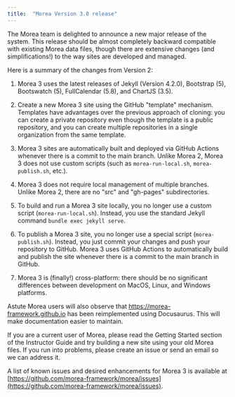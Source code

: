 ```yaml
---
title:  "Morea Version 3.0 release"
---
```


The Morea team is delighted to announce a new major release of the system.  This release should be almost completely backward compatible with existing Morea data files, though there are extensive changes (and simplifications!) to the way sites are developed and managed.

Here is a summary of the changes from Version 2:

  1. Morea 3 uses the latest releases of Jekyll (Version 4.2.0), Bootstrap (5), Bootswatch (5), FullCalendar (5.8), and ChartJS (3.5).

  2. Create a new Morea 3 site using the GitHub "template" mechanism.  Templates have advantages over the previous approach of cloning: you can create a private repository even though the template is a public repository, and you can create multiple repositories in a single organization from the same template.

  3. Morea 3 sites are automatically built and deployed via GitHub Actions whenever there is a commit to the main branch. Unlike Morea 2, Morea 3 does not use custom scripts (such as `morea-run-local.sh`, `morea-publish.sh`, etc.).

  4. Morea 3 does not require local management of multiple branches.  Unlike Morea 2, there are no "src" and "gh-pages" subdirectories.

  5. To build and run a Morea 3 site locally, you no longer use a custom script (`morea-run-local.sh`). Instead, you use the standard Jekyll command `bundle exec jekyll serve`.

  6. To publish a Morea 3 site, you no longer use a special script (`morea-publish.sh`). Instead, you just commit your changes and push your repository to GitHub. Morea 3 uses GitHub Actions to automatically build and publish the site whenever there is a commit to the main branch in GitHub.

  5. Morea 3 is (finally!) cross-platform: there should be no significant differences between development on MacOS, Linux, and Windows platforms.

Astute Morea users will also observe that https://morea-framework.github.io has been reimplemented using Docusaurus.  This will make documentation easier to maintain.

If you are a current user of Morea, please read the Getting Started section of the Instructor Guide and try building a new site using your old Morea files.  If you run into problems, please create an issue or send an email so we can address it.

A list of known issues and desired enhancements for Morea 3 is available at [https://github.com/morea-framework/morea/issues](https://github.com/morea-framework/morea/issues).


